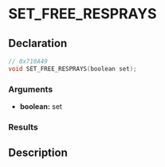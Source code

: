 # SET_FREE_RESPRAYS

## Declaration
```cpp
// 0x710A49
void SET_FREE_RESPRAYS(boolean set);
```

### Arguments
- **boolean:** set

### Results

## Description
